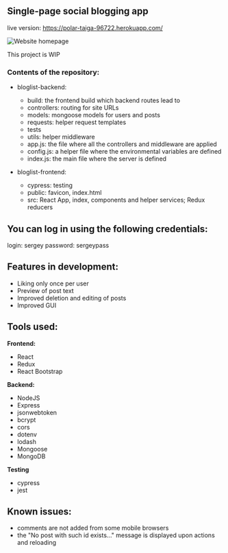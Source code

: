## Single-page social blogging app
live version: https://polar-taiga-96722.herokuapp.com/

![Website homepage](https://i.imgur.com/cK8Dc3W.png)

This project is WIP

### Contents of the repository:
- bloglist-backend:
  - build: the frontend build which backend routes lead to
  - controllers: routing for site URLs
  - models: mongoose models for users and posts
  - requests: helper request templates
  - tests
  - utils: helper middleware
  - app.js: the file where all the controllers and middleware are applied
  - config.js: a helper file where the environmental variables are defined
  - index.js: the main file where the server is defined
  
- bloglist-frontend:
  - cypress: testing
  - public: favicon, index.html
  - src: React App, index, components and helper services; Redux reducers

## You can log in using the following credentials:
login: sergey
password: sergeypass

## Features in development:
- Liking only once per user
- Preview of post text
- Improved deletion and editing of posts
- Improved GUI

## Tools used:
**Frontend:**
- React
- Redux
- React Bootstrap

**Backend:**
- NodeJS
- Express
- jsonwebtoken
- bcrypt
- cors
- dotenv
- lodash
- Mongoose
- MongoDB

**Testing**
- cypress
- jest

## Known issues:
- comments are not added from some mobile browsers
- the "No post with such id exists..." message is displayed upon actions and reloading
